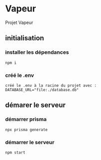 # Vapeur
Projet Vapeur

## initialisation
### installer les dépendances
``
npm i 
``
### créé le .env
``
créé le .env à la racine du projet
avec : DATABASE_URL="file:./database.db"
``

## démarer le serveur

### démarrer prisma
``
npx prisma generate
``
### démarrer le serveur
``
npm start
``